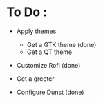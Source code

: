  # To Do :
 
 * Apply themes
   * Get a GTK theme (done)
   * Get a QT theme 
   
 * Customize Rofi (done)
 * Get a greeter
 * Configure Dunst (done)
 
